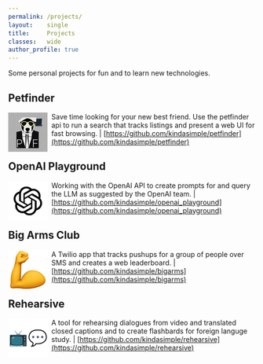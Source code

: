 ```yaml
---
permalink: /projects/
layout:    single
title:     Projects
classes:   wide
author_profile: true
---
```

Some personal projects for fun and to learn new technologies.

## Petfinder

<img src="/assets/images/petfinder_logo.png" width="80" alt="petfinder logo" style="float: left; margin-right: 8px;" /> Save time looking for your new best friend. Use the petfinder api to run a search that tracks listings and present a web UI for fast browsing. | [https://github.com/kindasimple/petfinder](https://github.com/kindasimple/petfinder)

## OpenAI Playground

<img src="/assets/images/openai_logo.png" width="80" alt="openai logo" style="float: left; margin-right: 8px;" /> Working with the OpenAI API to create prompts for and query the LLM as suggested by the OpenAI team. | [https://github.com/kindasimple/openai_playground](https://github.com/kindasimple/openai_playground)

## Big Arms Club

<img src="/assets/images/bigarms_logo.png" width="80" alt="big arms club logo" style="float: left; margin-right: 8px;" /> A Twilio app that tracks pushups for a group of people over SMS and creates a web leaderboard. | [https://github.com/kindasimple/bigarms](https://github.com/kindasimple/bigarms)

## Rehearsive

<img src="/assets/images/rehearsive_logo.png" width="80" alt="big arms club logo" style="float: left; margin-right: 8px;" /> A tool for rehearsing dialogues from video and translated closed captions and to create flashbards for foreign languge study. | [https://github.com/kindasimple/rehearsive](https://github.com/kindasimple/rehearsive)


